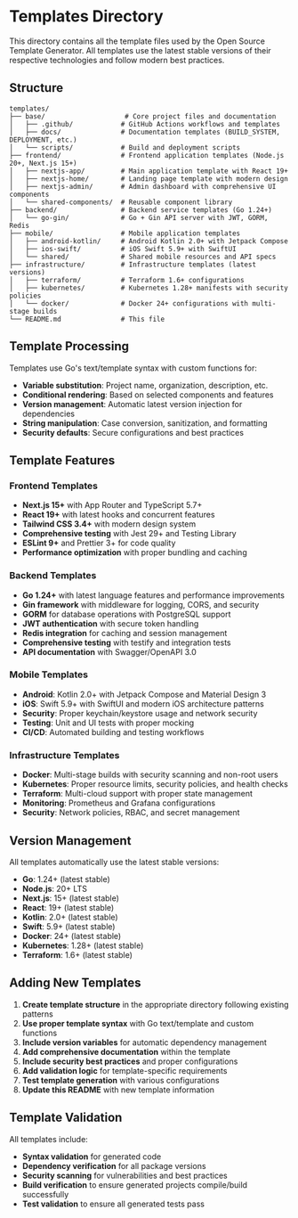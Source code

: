 # Templates Directory

This directory contains all the template files used by the Open Source Template Generator. All templates use the latest stable versions of their respective technologies and follow modern best practices.

## Structure

```text
templates/
├── base/                    # Core project files and documentation
│   ├── .github/            # GitHub Actions workflows and templates
│   ├── docs/               # Documentation templates (BUILD_SYSTEM, DEPLOYMENT, etc.)
│   └── scripts/            # Build and deployment scripts
├── frontend/               # Frontend application templates (Node.js 20+, Next.js 15+)
│   ├── nextjs-app/         # Main application template with React 19+
│   ├── nextjs-home/        # Landing page template with modern design
│   ├── nextjs-admin/       # Admin dashboard with comprehensive UI components
│   └── shared-components/  # Reusable component library
├── backend/                # Backend service templates (Go 1.24+)
│   └── go-gin/             # Go + Gin API server with JWT, GORM, Redis
├── mobile/                 # Mobile application templates
│   ├── android-kotlin/     # Android Kotlin 2.0+ with Jetpack Compose
│   ├── ios-swift/          # iOS Swift 5.9+ with SwiftUI
│   └── shared/             # Shared mobile resources and API specs
├── infrastructure/         # Infrastructure templates (latest versions)
│   ├── terraform/          # Terraform 1.6+ configurations
│   ├── kubernetes/         # Kubernetes 1.28+ manifests with security policies
│   └── docker/             # Docker 24+ configurations with multi-stage builds
└── README.md               # This file
```

## Template Processing

Templates use Go's text/template syntax with custom functions for:

- **Variable substitution**: Project name, organization, description, etc.
- **Conditional rendering**: Based on selected components and features
- **Version management**: Automatic latest version injection for dependencies
- **String manipulation**: Case conversion, sanitization, and formatting
- **Security defaults**: Secure configurations and best practices

## Template Features

### Frontend Templates

- **Next.js 15+** with App Router and TypeScript 5.7+
- **React 19+** with latest hooks and concurrent features
- **Tailwind CSS 3.4+** with modern design system
- **Comprehensive testing** with Jest 29+ and Testing Library
- **ESLint 9+** and Prettier 3+ for code quality
- **Performance optimization** with proper bundling and caching

### Backend Templates

- **Go 1.24+** with latest language features and performance improvements
- **Gin framework** with middleware for logging, CORS, and security
- **GORM** for database operations with PostgreSQL support
- **JWT authentication** with secure token handling
- **Redis integration** for caching and session management
- **Comprehensive testing** with testify and integration tests
- **API documentation** with Swagger/OpenAPI 3.0

### Mobile Templates

- **Android**: Kotlin 2.0+ with Jetpack Compose and Material Design 3
- **iOS**: Swift 5.9+ with SwiftUI and modern iOS architecture patterns
- **Security**: Proper keychain/keystore usage and network security
- **Testing**: Unit and UI tests with proper mocking
- **CI/CD**: Automated building and testing workflows

### Infrastructure Templates

- **Docker**: Multi-stage builds with security scanning and non-root users
- **Kubernetes**: Proper resource limits, security policies, and health checks
- **Terraform**: Multi-cloud support with proper state management
- **Monitoring**: Prometheus and Grafana configurations
- **Security**: Network policies, RBAC, and secret management

## Version Management

All templates automatically use the latest stable versions:

- **Go**: 1.24+ (latest stable)
- **Node.js**: 20+ LTS
- **Next.js**: 15+ (latest stable)
- **React**: 19+ (latest stable)
- **Kotlin**: 2.0+ (latest stable)
- **Swift**: 5.9+ (latest stable)
- **Docker**: 24+ (latest stable)
- **Kubernetes**: 1.28+ (latest stable)
- **Terraform**: 1.6+ (latest stable)

## Adding New Templates

1. **Create template structure** in the appropriate directory following existing patterns
2. **Use proper template syntax** with Go text/template and custom functions
3. **Include version variables** for automatic dependency management
4. **Add comprehensive documentation** within the template
5. **Include security best practices** and proper configurations
6. **Add validation logic** for template-specific requirements
7. **Test template generation** with various configurations
8. **Update this README** with new template information

## Template Validation

All templates include:

- **Syntax validation** for generated code
- **Dependency verification** for all package versions
- **Security scanning** for vulnerabilities and best practices
- **Build verification** to ensure generated projects compile/build successfully
- **Test validation** to ensure all generated tests pass
